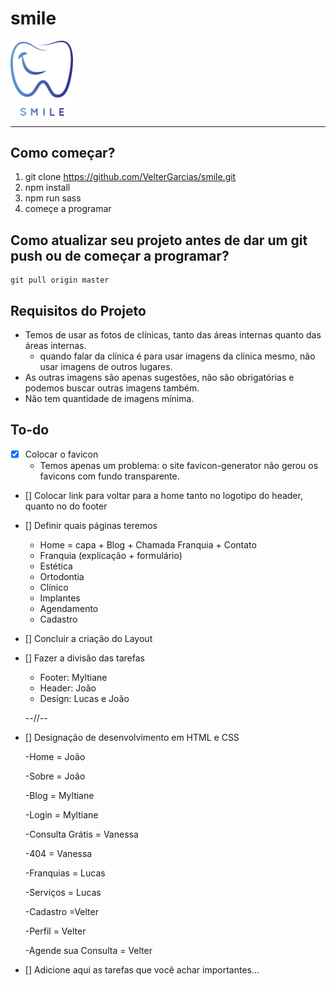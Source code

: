 # smile
<img src="assets/images/logo.svg" width="100px">
<hr />

## Como começar?
1. git clone https://github.com/VelterGarcias/smile.git
2. npm install
3. npm run sass
4. começe a programar

## Como atualizar seu projeto antes de dar um git push ou de começar a programar?
```
git pull origin master
```

## Requisitos do Projeto
- Temos de usar as fotos de clínicas, tanto das áreas internas quanto das áreas internas.
    - quando falar da clínica é para usar imagens da clinica mesmo, não usar imagens de outros lugares.
- As outras imagens são apenas sugestões, não são obrigatórias e podemos buscar outras imagens também.
- Não tem quantidade de imagens mínima.




## To-do

- [x] Colocar o favicon
    - Temos apenas um problema: o site favicon-generator não gerou os favicons com fundo transparente.
- [] Colocar link para voltar para a home tanto no logotipo do header, quanto no do footer
- [] Definir quais páginas teremos
    - Home = capa + Blog + Chamada Franquia + Contato
    - Franquia (explicação + formulário)
    - Estética
    - Ortodontia
    - Clínico
    - Implantes
    - Agendamento
    - Cadastro


- [] Concluir a criação do Layout
- [] Fazer a divisão das tarefas
    - Footer: Myltiane
    - Header: João
    - Design: Lucas e João
    
    --//--
    
- [] Designação de desenvolvimento em HTML e CSS
    
    -Home = João

    -Sobre = João

    -Blog = Myltiane

    -Login = Myltiane

    -Consulta Grátis = Vanessa
    
    -404 = Vanessa

    -Franquias = Lucas

    -Serviços = Lucas

    -Cadastro =Velter

    -Perfil = Velter

    -Agende sua Consulta = Velter



- [] Adicione aqui as tarefas que você achar importantes...

